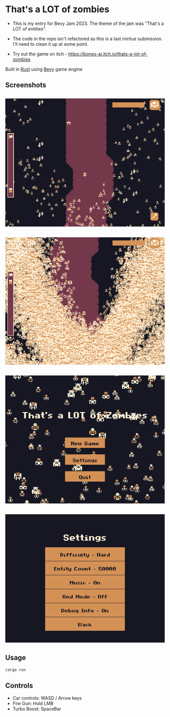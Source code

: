 # That's a LOT of zombies
- This is my entry for Bevy Jam 2023. The theme of the jam was "That's a LOT of entities".
- The code in the repo isn't refactored as this is a last mintue submission. I'll need to clean it up at some point.

- Try out the game on itch - https://bones-ai.itch.io/thats-a-lot-of-zombies

Built in [Rust](https://www.rust-lang.org/) using [Bevy](https://bevyengine.org/) game engine

## Screenshots
![screenshot2](/screenshot-2.png)
---
![screenshot](/screenshot.png)
---
![screenshot4](/screenshot-4.png)
---
![screenshot3](/screenshot-3.png)
---

## Usage
```bash
cargo run
```

## Controls
- Car controls: WASD / Arrow keys
- Fire Gun: Hold LMB
- Turbo Boost: SpaceBar

